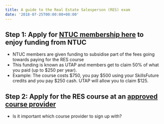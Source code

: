 ```yaml
---
title: A guide to the Real Estate Salesperson (RES) exam
date: '2018-07-25T00:00:00+08:00'
---
```

## Step 1: Apply for [NTUC membership here](https://www.ntuc.org.sg/wps/portal/up2/home/eservices/!ut/p/a1/04_Sj9CPykssy0xPLMnMz0vMAfGjzOItjC3cDINNLJwtzbydDRw9zNyC_Py9DD0NDIAKIoEKDHAARwNC-sP1o1CVePj4Gho4GhqZGXr7Wbr7OhlDFeCxoiA3wiDTUVERAMKfczI!/dl5/d5/L2dBISEvZ0FBIS9nQSEh/pw/Z7_838F1S48C96KC0AH6FRNOJ1I07/ren/p=autoSubmit=yes/p=idProduct=11673851/p=utapsignup=/p=action=ETMMshipRegister/=/#) to enjoy funding from NTUC

* NTUC members are given funding to subsidise part of the fees going towards paying for the RES course
* This funding is known as UTAP and members get to claim 50% of what you paid (up to $250 per year).
* Example: The course costs $750, you pay $500 using your SkillsFuture credits and you pay $250 cash. UTAP will allow you to claim $125.

## Step 2: Apply for the RES course at an [approved course provider](https://www.cea.gov.sg/professionals/salesperson-registration-matters/apply-for-the-real-estate-salesperson-course)

* Is it important which course provider to sign up with?
